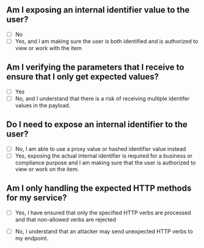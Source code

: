 ## Am I exposing an internal identifier value to the user?
- [ ] No
- [ ] Yes, and I am making sure the user is both identified and is authorized to view or work with the item

## Am I verifying the parameters that I receive to ensure that I only get expected values?
- [ ] Yes
- [ ] No, and I understand that there is a risk of receiving multiple identifer values in the payload. 

## Do I need to expose an internal identifier to the user?
- [ ] No, I am able to use a proxy value or hashed identifier value instead
- [ ] Yes, exposing the actual internal identifier is required for a business or compliance purpose and I am making sure that the user is authorized to view or work on the item.

## Am I only handling the expected HTTP methods for my service?
- [ ] Yes, I have ensured that only the specified HTTP verbs are processed and that non-allowed verbs are rejected
- [ ] No, I understand that an attacker may send unexpected HTTP verbs to my endpoint.

